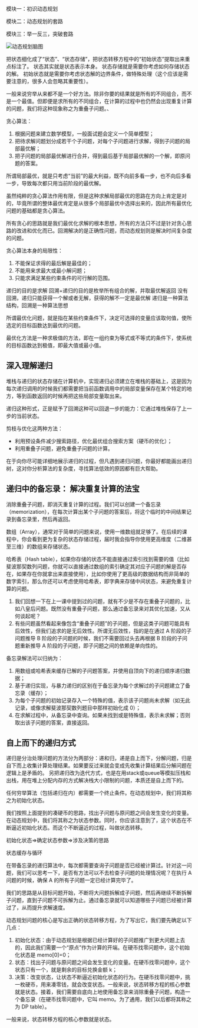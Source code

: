 模块一：初识动态规划


模块二：动态规划的套路



模块三：举一反三，突破套路





![动态规划脑图](https://tva1.sinaimg.cn/large/0081Kckwgy1gku8aan9mkj31c40u076b.jpg)

把状态细化成了“状态”、“状态存储”，把状态转移方程中的“初始状态”提取出来重点标注了。
状态其实就是状态表示本身。
状态存储就是需要你考虑如何存储状态的解。
初始状态就是需要你考虑状态解的边界条件，做特殊处理（这个应该是需要注意的，很多人会忽略其重要性）。


一般来说穷举从来都不是一个好方法。除非你要的结果就是所有的不同组合，而不是一个最值。但即便是求所有的不同组合，在计算的过程中也仍然会出现重复计算的问题，我们将这种现象称之为重叠子问题。、


贪心算法：

1. 根据问题来建立数学模型，一般面试题会定义一个简单模型；
2. 把待求解问题划分成若干个子问题，对每个子问题进行求解，得到子问题的局部最优解；
3. 把子问题的局部最优解进行合并，得到最后基于局部最优解的一个解，即原问题的答案。


所谓局部最优，就是只考虑“当前”的最大利益，既不向前多看一步，也不向后多看一步，导致每次都只用当前阶段的最优解。

虽然纯粹的贪心算法作用有限，但是这种求解局部最优的思路在方向上肯定是对的，毕竟所谓的整体最优肯定是从很多个局部最优中选择出来的，因此所有最优化问题的基础都是贪心算法。

所有贪心的思路就是我们最优化求解的根本思想，所有的方法只不过是针对贪心思路的改进和优化而已。回溯解决的是正确性问题，而动态规划则是解决时间复杂度的问题。

贪心算法本身的局限性：

1. 不能保证求得的最后解是最佳的；
1. 不能用来求最大或最小解问题；
1. 只能求满足某些约束条件的可行解的范围。

递归的目的是求解
回溯+递归的目的是枚举所有组合的解，并取最优解返回
没有回溯，递归只能获得一个解或者无解，获得的解不一定是最优解
递归是一种算法结构，回溯是一种算法思想

所谓最优化问题，就是指在某些约束条件下，决定可选择的变量应该取何值，使所选定的目标函数达到最优的问题。

最优化方法是一种求极值的方法，即在一组约束为等式或不等式的条件下，使系统的目标函数达到极值，即最大值或最小值。

## 深入理解递归

堆栈与递归的状态存储在计算机中，实现递归必须建立在堆栈的基础上，这是因为每次递归调用的时候我们都需要把当前函数调用中的局部变量保存在某个特定的地方，等到函数返回的时候再把这些局部变量取出来。

递归这种形式，正是赋予了回溯这种可以回退一步的能力：它通过堆栈保存了上一步的当前状态。

剪枝与优化这两种方法：

* 利用预设条件减少搜索路径，优化最优组合搜索方案（硬币的优化）；
* 利用重叠子问题，避免重叠子问题的计算。

在于向你尽可能详细地展示递归的过程，但凡遇到递归问题，你最好都能画出递归树，这对你分析算法的复杂度，寻找算法低效的原因都有巨大帮助。

## 递归中的备忘录： 解决重复计算的法宝

消除重叠子问题，即消灭重复计算的过程。我们可以创建一个备忘录（memorization），在每次计算出某个子问题的答案后，将这个临时的中间结果记录到备忘录里，然后再返回。

数组（Array），通常对于简单的问题来说，使用一维数组就足够了。在后续的课程中，你会看到更为复杂的状态存储过程，届时我会指导你使用更高维度（二维甚至三维）的数组来存储状态。

哈希表（Hash table），如果你存储的状态不能直接通过索引找到需要的值（比如斐波那契数列问题，你就可以直接通过数组的索引确定其对应子问题的解是否存在，如果存在你就拿出来直接使用），比如你使用了更高级的数据结构而非简单的数字索引，那么你还可以考虑使用哈希表，即字典来存储中间状态，来避免重复计算的问题。

1. 我们回想一下在上一课中提到过的问题，就有不少是不存在重叠子问题的，比如八皇后问题。既然没有重叠子问题，那么通过备忘录来对其优化加速，又从何谈起呢？
2. 有些问题虽然看起来像包含“重叠子问题”的子问题，但是这类子问题可能具有后效性，但我们追求的是无后效性。所谓无后效性，指的是在通过 A 阶段的子问题推导 B 阶段的子问题的时候，我们不需要回过头去再根据 B 阶段的子问题重新推导 A 阶段的子问题，即子问题之间的依赖是单向性的。


备忘录解法可以归纳为：

1. 用数组或哈希表来缓存已解的子问题答案，并使用自顶向下的递归顺序递归数据；
2. 基于递归实现，与暴力递归的区别在于备忘录为每个求解过的子问题建立了备忘录（缓存）；
3. 为每个子问题的初始记录存入一个特殊的值，表示该子问题尚未求解（如无此记录，或像求解斐波那契数列题目中那样初始化成 0）；
4. 在求解过程中，从备忘录中查询。如果未找到或是特殊值，表示未求解；否则取出该子问题的答案，直接返回。

## 自上而下的递归方式

递归是分治处理问题的方法分为两部分：递和归，递是自上而下，分解问题，归是自下而上收集计算处理结果。如果要反过来就会变成先收集计算结果后分解问题在逻辑上是矛盾的。
另把递归改为迭代方式，也是在用stack或queue等模拟压栈和出栈，用在堆上分配内存的方式解决栈大小限制的问题，本质还是自上而下的。

任何穷举算法（包括递归在内）都需要一个终止条件。在动态规划中，我们将其称之为初始化状态。

我们按照上面提到的凑硬币的思路，找出子问题与原问题之间会发生变化的变量。在动态规划中，我们将其称之为状态参数。同时，你应该注意到了，这个状态在不断逼近初始化状态。而这个不断逼近的过程，叫做状态转移。

初始化状态=>确定状态参数=>涉及决策的思路

状态缓存与循环

在带备忘录的递归算法中，每次都需要查询子问题是否已经被计算过。针对这一问题，我们可以思考一下，是否有方法可以不去检查子问题的处理情况呢？在执行 A 问题的时候，确保 A 的所有子问题一定已经计算完毕了。

我们的思路是从目标问题开始，不断将大问题拆解成子问题，然后再继续不断拆解子问题，直到子问题不可拆解为止。通过备忘录就可以知道哪些子问题已经被计算过了，从而提升求解速度。

动态规划问题的核心是写出正确的状态转移方程，为了写出它，我们要先确定以下几点：

1. 初始化状态：由于动态规划是根据已经计算好的子问题推广到更大问题上去的，因此我们需要一个“原点”作为计算的开端。在硬币找零问题中，这个初始化状态是 memo[0]=0；
2. 状态：找出子问题与原问题之间会发生变化的变量。在硬币找零问题中，这个状态只有一个，就是剩余的目标兑换金额 k；
3. 决策：改变状态，让状态不断逼近初始化状态的行为。在硬币找零问题中，挑一枚硬币，用来凑零钱，就会改变状态。一般来说，状态转移方程的核心参数就是状态。接着，我们需要自底向上地使用备忘录来消除重叠子问题，构造一个备忘录（在硬币找零问题中，它叫 memo。为了通用，我们以后都将其称之为 DP table）。

一般来说，状态转移方程的核心参数就是状态。



























